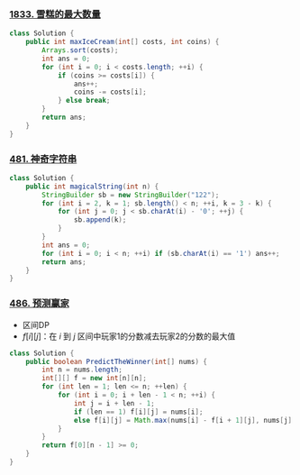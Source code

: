 ### [1833. 雪糕的最大数量](https://leetcode-cn.com/problems/maximum-ice-cream-bars/)

```java
class Solution {
    public int maxIceCream(int[] costs, int coins) {
        Arrays.sort(costs);
        int ans = 0;
        for (int i = 0; i < costs.length; ++i) {
            if (coins >= costs[i]) {
                ans++;
                coins -= costs[i];
            } else break;
        }
        return ans;
    }
}
```

### [481. 神奇字符串](https://leetcode-cn.com/problems/magical-string/)

```java
class Solution {
    public int magicalString(int n) {
        StringBuilder sb = new StringBuilder("122");
        for (int i = 2, k = 1; sb.length() < n; ++i, k = 3 - k) {
            for (int j = 0; j < sb.charAt(i) - '0'; ++j) {
                sb.append(k);
            }
        }
        int ans = 0;
        for (int i = 0; i < n; ++i) if (sb.charAt(i) == '1') ans++;
        return ans;
    }
}
```

### [486. 预测赢家](https://leetcode-cn.com/problems/predict-the-winner/)

* 区间DP
* $f[i][j]$：在 $i$ 到 $j$ 区间中玩家1的分数减去玩家2的分数的最大值

```java
class Solution {
    public boolean PredictTheWinner(int[] nums) {
        int n = nums.length;
        int[][] f = new int[n][n];
        for (int len = 1; len <= n; ++len) {
            for (int i = 0; i + len - 1 < n; ++i) {
                int j = i + len - 1;
                if (len == 1) f[i][j] = nums[i];
                else f[i][j] = Math.max(nums[i] - f[i + 1][j], nums[j] - f[i][j - 1]);
            }
        }
        return f[0][n - 1] >= 0;
    }
}
```







